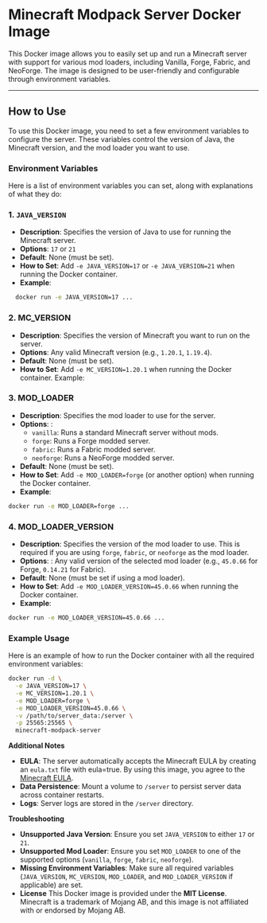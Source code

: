 # Minecraft Modpack Server Docker Image

This Docker image allows you to easily set up and run a Minecraft server with support for various mod loaders, including Vanilla, Forge, Fabric, and NeoForge. The image is designed to be user-friendly and configurable through environment variables.

---

## How to Use

To use this Docker image, you need to set a few environment variables to configure the server. These variables control the version of Java, the Minecraft version, and the mod loader you want to use.

### Environment Variables

Here is a list of environment variables you can set, along with explanations of what they do:

### 1. `JAVA_VERSION`
- **Description**: Specifies the version of Java to use for running the Minecraft server.
- **Options**: `17` or `21`
- **Default**: None (must be set).
- **How to Set**: Add `-e JAVA_VERSION=17` or `-e JAVA_VERSION=21` when running the Docker container.  
- **Example**:  
```sh
  docker run -e JAVA_VERSION=17 ...
```

### 2. MC_VERSION
- **Description**: Specifies the version of Minecraft you want to run on the server.
- **Options**: Any valid Minecraft version (e.g., `1.20.1`, `1.19.4`).
- **Default**: None (must be set).
- **How to Set**: Add `-e MC_VERSION=1.20.1` when running the Docker container.
Example:
### 3. MOD_LOADER
- **Description**: Specifies the mod loader to use for the server.
- **Options**: :
  - `vanilla`: Runs a standard Minecraft server without mods.  
  - `forge`: Runs a Forge modded server.  
  - `fabric`: Runs a Fabric modded server.  
  - `neoforge`: Runs a NeoForge modded server.  
- **Default**: None (must be set).
- **How to Set**: Add `-e MOD_LOADER=forge` (or another option) when running the Docker container.
- **Example**:  
```sh
docker run -e MOD_LOADER=forge ...
```

### 4. MOD_LOADER_VERSION
- **Description**: Specifies the version of the mod loader to use. This is required if you are using `forge`, `fabric`, or `neoforge` as the mod loader.
- **Options**: : Any valid version of the selected mod loader (e.g., `45.0.66` for Forge, `0.14.21` for Fabric).
- **Default**: None (must be set if using a mod loader).
- **How to Set**: Add `-e MOD_LOADER_VERSION=45.0.66` when running the Docker container.
- **Example**:  
```sh
docker run -e MOD_LOADER_VERSION=45.0.66 ...
```

### Example Usage
Here is an example of how to run the Docker container with all the required environment variables:

```sh
docker run -d \
  -e JAVA_VERSION=17 \
  -e MC_VERSION=1.20.1 \
  -e MOD_LOADER=forge \
  -e MOD_LOADER_VERSION=45.0.66 \
  -v /path/to/server_data:/server \
  -p 25565:25565 \
  minecraft-modpack-server
```

**Additional Notes**  

- **EULA**: The server automatically accepts the Minecraft EULA by creating an `eula.txt` file with eula=true. By using this image, you agree to the [Minecraft EULA](https://account.mojang.com/documents/minecraft_eula).
- **Data Persistence**: Mount a volume to `/server` to persist server data across container restarts.
- **Logs**: Server logs are stored in the `/server` directory.  

**Troubleshooting**
- **Unsupported Java Version**: Ensure you set `JAVA_VERSION` to either `17` or `21`.
- **Unsupported Mod Loader**: Ensure you set `MOD_LOADER` to one of the supported options (`vanilla`, `forge`, `fabric`, `neoforge`).
- **Missing Environment Variables**: Make sure all required variables (`JAVA_VERSION`, `MC_VERSION`, `MOD_LOADER`, and `MOD_LOADER_VERSION` if applicable) are set.  
- **License**
This Docker image is provided under the **MIT License**. Minecraft is a trademark of Mojang AB, and this image is not affiliated with or endorsed by Mojang AB.